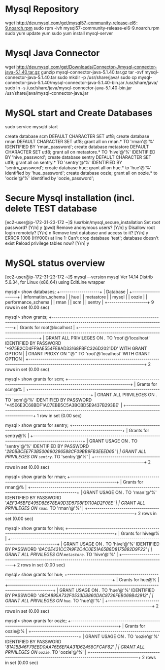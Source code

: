 # Mysql Repository
wget http://dev.mysql.com/get/mysql57-community-release-el6-9.noarch.rpm
sudo rpm -ivh mysql57-community-release-el6-9.noarch.rpm
sudo yum update yum
sudo yum install mysql-server

# Mysql Java Connector
wget http://dev.mysql.com/get/Downloads/Connector-J/mysql-connector-java-5.1.40.tar.gz
gunzip mysql-connector-java-5.1.40.tar.gz
tar -xvf mysql-connector-java-5.1.40.tar
sudo mkdir -p /usr/share/java/
sudo cp mysql-connector-java-5.1.40/mysql-connector-java-5.1.40-bin.jar /usr/share/java/
sudo ln -s /usr/share/java/mysql-connector-java-5.1.40-bin.jar /usr/share/java/mysql-connector-java.jar

# MySQL start and Create Databases
sudo service mysqld start

create database scm DEFAULT CHARACTER SET utf8;
create database rman DEFAULT CHARACTER SET utf8;
grant all on rman.* TO 'rman'@'%' IDENTIFIED BY      'rman_password';
create database metastore DEFAULT CHARACTER SET utf8;
grant all on metastore.* TO 'hive'@'%' IDENTIFIED BY 'hive_password';
create database sentry DEFAULT CHARACTER SET utf8;
grant all on sentry.* TO 'sentry'@'%' IDENTIFIED BY  'sentry_password';
create database hue;
grant all on hue.* to 'hue'@'%' identified by        'hue_password';
create database oozie;
grant all on oozie.* to 'oozie'@'%' identified by    'oozie_password';

# Secure Mysql installation (incl. delete TEST database
[ec2-user@ip-172-31-23-172 ~]$ /usr/bin/mysql_secure_installation
Set root password? [Y/n] y          (pwd)
Remove anonymous users? [Y/n] y
Disallow root login remotely? [Y/n] n
Remove test database and access to it? [Y/n] y
ERROR 1008 (HY000) at line 1: Can't drop database 'test'; database doesn't exist
Reload privilege tables now? [Y/n] y

# MySQL status overview
[ec2-user@ip-172-31-23-172 ~]$ mysql --version
mysql  Ver 14.14 Distrib 5.6.34, for Linux (x86_64) using  EditLine wrapper

mysql> show databases;
+--------------------+
| Database           |
+--------------------+
| information_schema |
| hue                |
| metastore          |
| mysql              |
| oozie              |
| performance_schema |
| rman               |
| scm                |
| sentry             |
+--------------------+
9 rows in set (0.00 sec)

mysql> show grants;
+----------------------------------------------------------------------------------------------------------------------------------------+
| Grants for root@localhost                                                                                                              |
+----------------------------------------------------------------------------------------------------------------------------------------+
| GRANT ALL PRIVILEGES ON *.* TO 'root'@'localhost' IDENTIFIED BY PASSWORD '*975B2CD4FF9AE554FE8AD33168FBFC326D2021DD' WITH GRANT OPTION |
| GRANT PROXY ON ''@'' TO 'root'@'localhost' WITH GRANT OPTION                                                                           |
+----------------------------------------------------------------------------------------------------------------------------------------+
2 rows in set (0.00 sec)

mysql> show grants for scm;
+-------------------------------------------------------------------------------------------------------------+
| Grants for scm@%                                                                                            |
+-------------------------------------------------------------------------------------------------------------+
| GRANT ALL PRIVILEGES ON *.* TO 'scm'@'%' IDENTIFIED BY PASSWORD '*45E6E3C68BDF1AC7EBB5C5A3BCBD5E9437B293BE' |
+-------------------------------------------------------------------------------------------------------------+
1 row in set (0.00 sec)

mysql> show grants for sentry;
+-------------------------------------------------------------------------------------------------------+
| Grants for sentry@%                                                                                   |
+-------------------------------------------------------------------------------------------------------+
| GRANT USAGE ON *.* TO 'sentry'@'%' IDENTIFIED BY PASSWORD '*280BBCEE7F3B500690296588CF09BB9FB3EEED65' |
| GRANT ALL PRIVILEGES ON `sentry`.* TO 'sentry'@'%'                                                    |
+-------------------------------------------------------------------------------------------------------+
2 rows in set (0.00 sec)

mysql> show grants for rman;
+-----------------------------------------------------------------------------------------------------+
| Grants for rman@%                                                                                   |
+-----------------------------------------------------------------------------------------------------+
| GRANT USAGE ON *.* TO 'rman'@'%' IDENTIFIED BY PASSWORD '*AEF345BFE495D8E678EA9D3D5708FD110AD2F08E' |
| GRANT ALL PRIVILEGES ON `rman`.* TO 'rman'@'%'                                                      |
+-----------------------------------------------------------------------------------------------------+
2 rows in set (0.00 sec)

mysql> show grants for hive;
+-----------------------------------------------------------------------------------------------------+
| Grants for hive@%                                                                                   |
+-----------------------------------------------------------------------------------------------------+
| GRANT USAGE ON *.* TO 'hive'@'%' IDENTIFIED BY PASSWORD '*8AC2E431CC7A9F2C4C0E51A65B8D8175892D9F22' |
| GRANT ALL PRIVILEGES ON `metastore`.* TO 'hive'@'%'                                                 |
+-----------------------------------------------------------------------------------------------------+
2 rows in set (0.00 sec)

mysql> show grants for hue;
+----------------------------------------------------------------------------------------------------+
| Grants for hue@%                                                                                   |
+----------------------------------------------------------------------------------------------------+
| GRANT USAGE ON *.* TO 'hue'@'%' IDENTIFIED BY PASSWORD '*48CA895A732F0533DB860DAC8736FEB069B42912' |
| GRANT ALL PRIVILEGES ON `hue`.* TO 'hue'@'%'                                                       |
+----------------------------------------------------------------------------------------------------+
2 rows in set (0.00 sec)

mysql> show grants for oozie;
+------------------------------------------------------------------------------------------------------+
| Grants for oozie@%                                                                                   |
+------------------------------------------------------------------------------------------------------+
| GRANT USAGE ON *.* TO 'oozie'@'%' IDENTIFIED BY PASSWORD '*81A1BB46F79EBD0AA76E6EFAA31D62458CFCAF62' |
| GRANT ALL PRIVILEGES ON `oozie`.* TO 'oozie'@'%'                                                     |
+------------------------------------------------------------------------------------------------------+
2 rows in set (0.00 sec)

